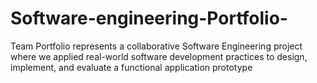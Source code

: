 # Software-engineering-Portfolio-
Team Portfolio represents a collaborative Software Engineering project where we applied real-world software development practices to design, implement, and evaluate a functional application prototype
